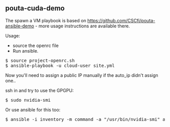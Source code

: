 pouta-cuda-demo
--------------

The spawn a VM playbook is based on https://github.com/CSCfi/pouta-ansible-demo - more usage instructions are available there.

Usage:

 - source the openrc file
 - Run ansible.

<pre>
$ source project-openrc.sh
$ ansible-playbook -u cloud-user site.yml
</pre>

Now you'll need to assign a public IP manually if the auto_ip didn't assign one..

ssh in and try to use the GPGPU:
<pre>
$ sudo nvidia-smi
</pre>

Or use ansible for this too:
<pre>
$ ansible -i inventory -m command -a "/usr/bin/nvidia-smi" all
</pre>
